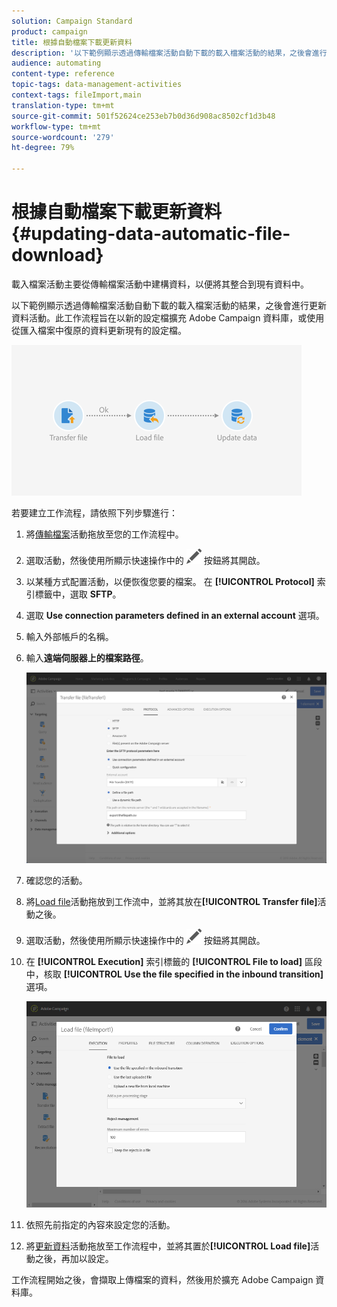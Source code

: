 ```yaml
---
solution: Campaign Standard
product: campaign
title: 根據自動檔案下載更新資料
description: '以下範例顯示透過傳輸檔案活動自動下載的載入檔案活動的結果，之後會進行更新資料活動。 '
audience: automating
content-type: reference
topic-tags: data-management-activities
context-tags: fileImport,main
translation-type: tm+mt
source-git-commit: 501f52624ce253eb7b0d36d908ac8502cf1d3b48
workflow-type: tm+mt
source-wordcount: '279'
ht-degree: 79%

---
```



# 根據自動檔案下載更新資料 {#updating-data-automatic-file-download}

載入檔案活動主要從傳輸檔案活動中建構資料，以便將其整合到現有資料中。

以下範例顯示透過傳輸檔案活動自動下載的載入檔案活動的結果，之後會進行更新資料活動。此工作流程旨在以新的設定檔擴充 Adobe Campaign 資料庫，或使用從匯入檔案中復原的資料更新現有的設定檔。

![](assets/load_file_workflow_ex1.png)

若要建立工作流程，請依照下列步驟進行：

1. 將[傳輸檔案](../../automating/using/transfer-file.md)活動拖放至您的工作流程中。
1. 選取活動，然後使用所顯示快速操作中的 ![](assets/edit_darkgrey-24px.png) 按鈕將其開啟。
1. 以某種方式配置活動，以便恢復您要的檔案。 在 **[!UICONTROL Protocol]** 索引標籤中，選取 **SFTP**。
1. 選取 **Use connection parameters defined in an external account** 選項。
1. 輸入外部帳戶的名稱。
1. 輸入&#x200B;**遠端伺服器上的檔案路徑**。

   ![](assets/wkf_file_transfer_07.png)

1. 確認您的活動。
1. 將[Load file](../../automating/using/load-file.md)活動拖放到工作流中，並將其放在&#x200B;**[!UICONTROL Transfer file]**&#x200B;活動之後。
1. 選取活動，然後使用所顯示快速操作中的 ![](assets/edit_darkgrey-24px.png) 按鈕將其開啟。
1. 在 **[!UICONTROL Execution]** 索引標籤的 **[!UICONTROL File to load]** 區段中，核取 **[!UICONTROL Use the file specified in the inbound transition]** 選項。

   ![](assets/wkf_file_loading8.png)

1. 依照先前指定的內容來設定您的活動。
1. 將[更新資料](../../automating/using/update-data.md)活動拖放至工作流程中，並將其置於&#x200B;**[!UICONTROL Load file]**&#x200B;活動之後，再加以設定。

工作流程開始之後，會擷取上傳檔案的資料，然後用於擴充 Adobe Campaign 資料庫。

